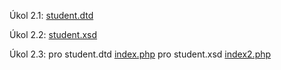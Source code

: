 Úkol 2.1: [student.dtd](https://github.com/MystiMiki/PIN/blob/main/cv2/student.dtd)

Úkol 2.2: [student.xsd](https://github.com/MystiMiki/PIN/blob/main/cv2/student.xsd)

Úkol 2.3: pro student.dtd [index.php](https://github.com/MystiMiki/PIN/blob/main/cv2/index.php)
          pro student.xsd [index2.php](https://github.com/MystiMiki/PIN/blob/main/cv2/index2.php)
